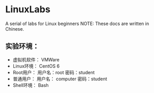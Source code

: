# LinuxLabs
A serial of labs for Linux beginners
NOTE: These docs are written in Chinese. 

## 实验环境：
- 虚拟机软件： VMWare
- Linux环境： CentOS 6
- Root用户：   用户名：root   密码：student
- 普通用户：   用户名： computer  密码：student
- Shell环境：  Bash
